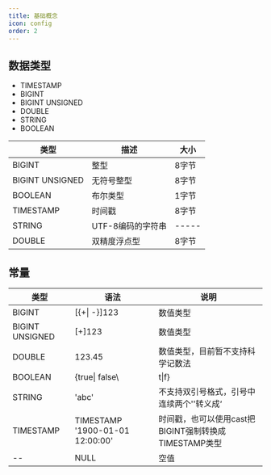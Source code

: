 ```yaml
---
title: 基础概念
icon: config
order: 2
---
```


## 数据类型

- TIMESTAMP
- BIGINT
- BIGINT UNSIGNED
- DOUBLE
- STRING
- BOOLEAN

| 类型            | 描述              | 大小  |
| --------------- | ----------------- | ----- |
| BIGINT          | 整型              | 8字节 |
| BIGINT UNSIGNED | 无符号整型        | 8字节 |
| BOOLEAN         | 布尔类型          | 1字节 |
| TIMESTAMP       | 时间戳            | 8字节 |
| STRING          | UTF-8编码的字符串 | ----- |
| DOUBLE          | 双精度浮点型      | 8字节 |

## 常量

| 类型              | 语法                            | 说明                                   |
|-----------------| ------------------------------- |--------------------------------------|
| BIGINT          | [{+\| -}]123                               |      数值类型                                                 |
| BIGINT UNSIGNED | [+]123                          | 数值类型                                 |
| DOUBLE          | 123.45                          | 数值类型，目前暂不支持科学记数法                     |
| BOOLEAN         | {true\| false\                               |t\|f}             |                                                       |
| STRING          | 'abc'                           | 不支持双引号格式，引号中连续两个''转义成‘               |
| TIMESTAMP       | TIMESTAMP '1900-01-01 12:00:00' | 时间戳，也可以使用cast把BIGINT强制转换成TIMESTAMP类型 |
| --              | NULL                            | 空值                                   |


